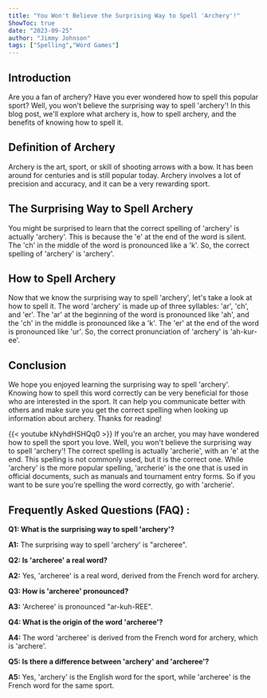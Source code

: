 ```yaml
---
title: "You Won't Believe the Surprising Way to Spell 'Archery'!"
ShowToc: true 
date: "2023-09-25"
author: "Jimmy Johnson" 
tags: ["Spelling","Word Games"]
---
```

## Introduction
Are you a fan of archery? Have you ever wondered how to spell this popular sport? Well, you won't believe the surprising way to spell 'archery'! In this blog post, we'll explore what archery is, how to spell archery, and the benefits of knowing how to spell it. 

## Definition of Archery
Archery is the art, sport, or skill of shooting arrows with a bow. It has been around for centuries and is still popular today. Archery involves a lot of precision and accuracy, and it can be a very rewarding sport.

## The Surprising Way to Spell Archery
You might be surprised to learn that the correct spelling of 'archery' is actually 'archery'. This is because the 'e' at the end of the word is silent. The 'ch' in the middle of the word is pronounced like a 'k'. So, the correct spelling of 'archery' is 'archery'.

## How to Spell Archery
Now that we know the surprising way to spell 'archery', let's take a look at how to spell it. The word 'archery' is made up of three syllables: 'ar', 'ch', and 'er'. The 'ar' at the beginning of the word is pronounced like 'ah', and the 'ch' in the middle is pronounced like a 'k'. The 'er' at the end of the word is pronounced like 'ur'. So, the correct pronunciation of 'archery' is 'ah-kur-ee'.

## Conclusion
We hope you enjoyed learning the surprising way to spell 'archery'. Knowing how to spell this word correctly can be very beneficial for those who are interested in the sport. It can help you communicate better with others and make sure you get the correct spelling when looking up information about archery. Thanks for reading!

{{< youtube kNyhdHSHQq0 >}} 
If you're an archer, you may have wondered how to spell the sport you love. Well, you won't believe the surprising way to spell 'archery'! The correct spelling is actually 'archerie', with an 'e' at the end. This spelling is not commonly used, but it is the correct one. While 'archery' is the more popular spelling, 'archerie' is the one that is used in official documents, such as manuals and tournament entry forms. So if you want to be sure you're spelling the word correctly, go with 'archerie'.

## Frequently Asked Questions (FAQ) :
**Q1: What is the surprising way to spell 'archery'?**

**A1:** The surprising way to spell 'archery' is "archeree".

**Q2: Is 'archeree' a real word?**

**A2:** Yes, 'archeree' is a real word, derived from the French word for archery.

**Q3: How is 'archeree' pronounced?**

**A3:** 'Archeree' is pronounced "ar-kuh-REE".

**Q4: What is the origin of the word 'archeree'?**

**A4:** The word 'archeree' is derived from the French word for archery, which is 'archere'.

**Q5: Is there a difference between 'archery' and 'archeree'?**

**A5:** Yes, 'archery' is the English word for the sport, while 'archeree' is the French word for the same sport.





